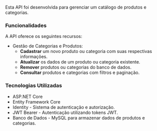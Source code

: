 Esta API foi desenvolvida para gerenciar um catálogo de produtos e categorias.

### Funcionalidades

A API oferece os seguintes recursos:

- Gestão de Categorias e Produtos:
  - **Cadastrar** um novo produto ou categoria com suas respectivas informações.
  - **Atualizar** os dados de um produto ou categoria existente.
  - **Remover** produtos ou categorias do banco de dados.
  - **Consultar** produtos e categorias com filtros e paginação.

### Tecnologias Utilizadas

- ASP.NET Core
- Entity Framework Core
- Identity - Sistema de autenticação e autorização.
- JWT Bearer - Autenticação utilizando tokens JWT.
- Banco de Dados - MySQL para armazenar dados de produtos e categorias.


